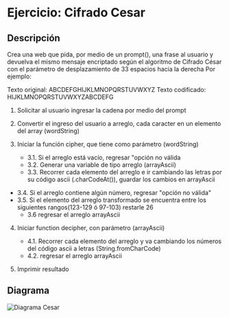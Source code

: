 # Ejercicio: Cifrado Cesar
## Descripción

Crea una web que pida, por medio de un prompt(), una frase al usuario y devuelva el mismo mensaje encriptado según el algoritmo de Cifrado César con el parámetro de desplazamiento de 33 espacios hacia la derecha
Por ejemplo:

Texto original: ABCDEFGHIJKLMNOPQRSTUVWXYZ
Texto codificado: HIJKLMNOPQRSTUVWXYZABCDEFG

1. Solicitar al usuario ingresar la cadena por medio del prompt

2.  Convertir el ingreso del usuario a arreglo, cada caracter en un elemento del array (wordString)

3. Iniciar la función cipher, que tiene como parámetro (wordString)
	* 3.1. Si el arreglo está vacío, regresar "opción no válida
	* 3.2. Generar una variable de tipo arreglo (arrayAscii)
	* 3.3. Recorrer cada elemento del arreglo e ir cambiando las letras por su código ascii (.charCodeAt()), guardar los cambios en arrayAscii
  * 3.4. Si el arreglo contiene algún número, regresar "opción no válida"
  * 3.5. Si el elemento del arreglo transformado se encuentra entre los siguientes rangos(123-129 ó 97-103) restarle 26
	* 3.6 regresar el arreglo arrayAscii

4. Iniciar function decipher, con parámetro (arrayAscii)
	* 4.1. Recorrer cada elemento del arreglo y va cambiando los números del código ascii a letras (String.fromCharCode)
	* 4.2. regresar el arreglo arrayAscii

5. Imprimir resultado

## Diagrama

![Diagrama Cesar](/assets/images/diagrama-de-flujo.PNG)
